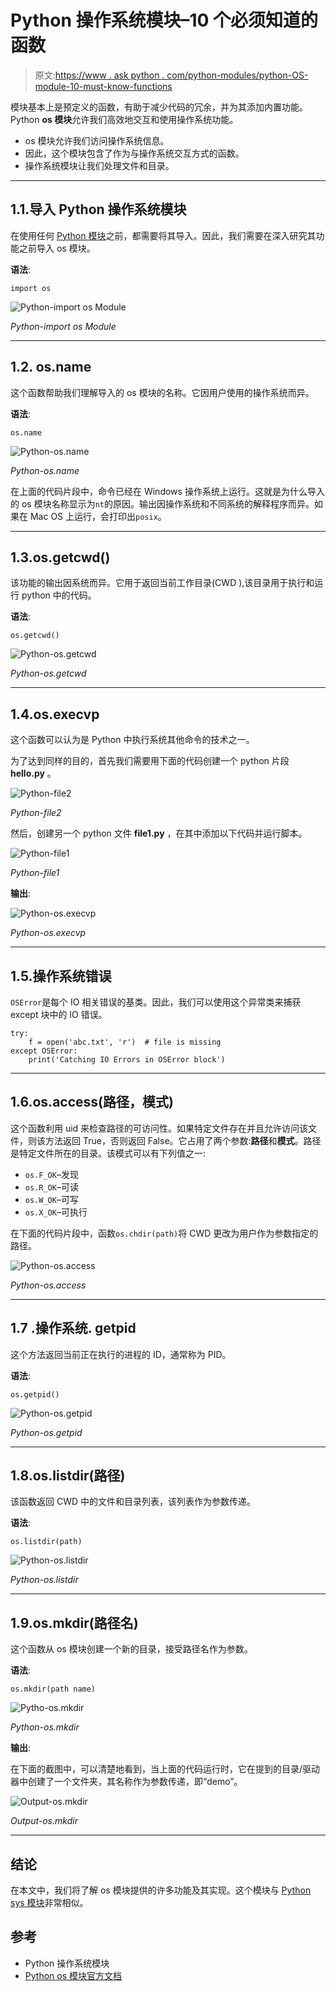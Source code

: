 # Python 操作系统模块–10 个必须知道的函数

> 原文:[https://www . ask python . com/python-modules/python-OS-module-10-must-know-functions](https://www.askpython.com/python-modules/python-os-module-10-must-know-functions)

模块基本上是预定义的函数，有助于减少代码的冗余，并为其添加内置功能。Python **os 模块**允许我们高效地交互和使用操作系统功能。

*   os 模块允许我们访问操作系统信息。
*   因此，这个模块包含了作为与操作系统交互方式的函数。
*   操作系统模块让我们处理文件和目录。

* * *

## 1.1.导入 Python 操作系统模块

在使用任何 [Python 模块](https://www.askpython.com/python-modules/python-modules)之前，都需要将其导入。因此，我们需要在深入研究其功能之前导入 os 模块。

**语法**:

`import os`

![Python-import os Module](../Images/701305acb2e7fd400e8640d1d0e83b14.png)

*Python-import os Module*

* * *

## 1.2\. os.name

这个函数帮助我们理解导入的 os 模块的名称。它因用户使用的操作系统而异。

**语法**:

`os.name`

![Python-os.name ](../Images/439f4a8900eb65c551e52b0d7509174c.png)

*Python-os.name*

在上面的代码片段中，命令已经在 Windows 操作系统上运行。这就是为什么导入的 os 模块名称显示为`nt`的原因。输出因操作系统和不同系统的解释程序而异。如果在 Mac OS 上运行，会打印出`posix`。

* * *

## 1.3.os.getcwd()

该功能的输出因系统而异。它用于返回当前工作目录(CWD ),该目录用于执行和运行 python 中的代码。

**语法**:

`os.getcwd()`

![Python-os.getcwd](../Images/216f87f0c8782ad50dea7087e9743645.png)

*Python-os.getcwd*

* * *

## 1.4.os.execvp

这个函数可以认为是 Python 中执行系统其他命令的技术之一。

为了达到同样的目的，首先我们需要用下面的代码创建一个 python 片段 **hello.py** 。

![Python-file2](../Images/9c540c8d4b7bac16cf34744637a6c14c.png)

*Python-file2*

然后，创建另一个 python 文件 **file1.py** ，在其中添加以下代码并运行脚本。

![Python-file1](../Images/ee1520c6d64acf1c103b488148a2f0c4.png)

*Python-file1*

**输出**:

![Python-os.execvp](../Images/dc1f6a0064a041008ccff8cd56147933.png)

*Python-os.execvp*

* * *

## 1.5.操作系统错误

`OSError`是每个 IO 相关错误的基类。因此，我们可以使用这个异常类来捕获 except 块中的 IO 错误。

```
try:
    f = open('abc.txt', 'r')  # file is missing
except OSError:
    print('Catching IO Errors in OSError block')

```

* * *

## 1.6.os.access(路径，模式)

这个函数利用 uid 来检查路径的可访问性。如果特定文件存在并且允许访问该文件，则该方法返回 True，否则返回 False。它占用了两个参数:**路径**和**模式**。路径是特定文件所在的目录。该模式可以有下列值之一:

*   `os.F_OK`–发现
*   `os.R_OK`–可读
*   `os.W_OK`–可写
*   `os.X_OK`–可执行

在下面的代码片段中，函数`os.chdir(path)`将 CWD 更改为用户作为参数指定的路径。

![Python-os.access ](../Images/d8c47c976c33a94f87c71a32e0f2d6c7.png)

*Python-os.access*

* * *

## 1.7 .操作系统. getpid

这个方法返回当前正在执行的进程的 ID，通常称为 PID。

**语法**:

`os.getpid()`

![Python-os.getpid](../Images/2ce1d09e3826451641cf57a4ecab49e1.png)

*Python-os.getpid*

* * *

## 1.8.os.listdir(路径)

该函数返回 CWD 中的文件和目录列表，该列表作为参数传递。

**语法**:

`os.listdir(path)`

![Python-os.listdir](../Images/68e103e57e8eb2b9e6469a1a5b76111b.png)

*Python-os.listdir*

* * *

## 1.9.os.mkdir(路径名)

这个函数从 os 模块创建一个新的目录，接受路径名作为参数。

**语法**:

`os.mkdir(path name)`

![Pytho-os.mkdir](../Images/d3c9f37360410a15444b5281a1765346.png)

*Python-os.mkdir*

**输出**:

在下面的截图中，可以清楚地看到，当上面的代码运行时，它在提到的目录/驱动器中创建了一个文件夹，其名称作为参数传递，即“demo”。

![Output-os.mkdir ](../Images/0345e733ce531423f1ce0aa45a33fc5e.png)

*Output-os.mkdir*

* * *

## 结论

在本文中，我们将了解 os 模块提供的许多功能及其实现。这个模块与 [Python sys 模块](https://www.askpython.com/python-modules/python-sys-module)非常相似。

## 参考

*   Python 操作系统模块
*   [Python os 模块官方文档](https://docs.python.org/3/library/os.html)
